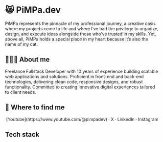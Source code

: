 # 😸 PiMPa.dev

PiMPa represents the pinnacle of my professional journey, a creative oasis where my projects come to life and where I’ve had the privilege to organize, design, and execute ideas alongside those who’ve trusted in my skills. Yet, above all, PiMPa holds a special place in my heart because it’s also the name of my cat.

## 🙋🏻‍♂️ About me

Freelance Fullstack Developer with 10 years of experience building scalable web applications and solutions. Proficient in front-end and back-end technologies, delivering clean code, responsive designs, and robust functionality. Committed to creating innovative digital experiences tailored to client needs.

## 🔎 Where to find me

<p align="center">[Youtube](https://www.youtube.com/@pimpadev) · X · LinkedIn · Instagram</p>

## Tech stack
